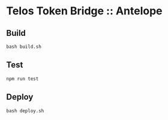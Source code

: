 # Telos Token Bridge :: Antelope

## Build

`bash build.sh`

## Test

`npm run test`

## Deploy 

`bash deploy.sh`
